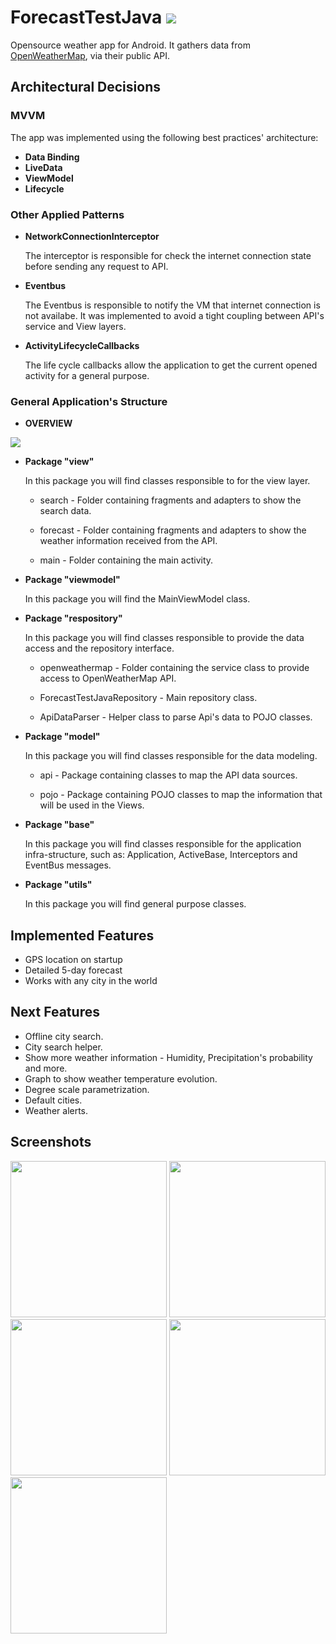 # ForecastTestJava <img src="https://i.imgur.com/bdtycwr.png">
Opensource weather app for Android. It gathers data from [OpenWeatherMap](https://openweathermap.org/), via their public API.


## Architectural Decisions
### MVVM
The app was implemented using the following best practices' architecture:

* __Data Binding__
* __LiveData__
* __ViewModel__
* __Lifecycle__

### Other Applied Patterns

* __NetworkConnectionInterceptor__

    The interceptor is responsible for check the internet connection state before sending any request to API.
  
* __Eventbus__

    The Eventbus is responsible to notify the VM that internet connection is not availabe. It was implemented to avoid a tight coupling between API's service and View layers. 

* __ActivityLifecycleCallbacks__

    The life cycle callbacks allow the application to get the current opened activity for a general purpose. 


### General Application's Structure

* __OVERVIEW__

[<img src="https://i.imgur.com/mrLV3RJ.png" >](https://i.imgur.com/mrLV3RJ.png)


* __Package "view"__

    In this package you will find classes responsible to for the view layer.
    
    - search - Folder containing fragments and adapters to show the search data.
    
    - forecast - Folder containing fragments and adapters to show the weather information received from the API.
    
    - main - Folder containing the main activity.
    
* __Package "viewmodel"__

    In this package you will find the MainViewModel class.

* __Package "respository"__

    In this package you will find classes responsible to provide the data access and the repository interface.

    - openweathermap - Folder containing the service class to provide access to OpenWeatherMap API. 
    
    - ForecastTestJavaRepository - Main repository class.
    
    - ApiDataParser - Helper class to parse Api's data to POJO classes. 

* __Package "model"__

    In this package you will find classes responsible for the data modeling.
    
    - api -  Package containing classes to map the API data sources.
    
    - pojo - Package containing POJO classes to map the information that will be used in the Views. 

* __Package "base"__
    
    In this package you will find classes responsible for the application infra-structure, such as: Application, ActiveBase, Interceptors and EventBus messages.

* __Package "utils"__

    In this package you will find general purpose classes.

## Implemented Features
* GPS location on startup
* Detailed 5-day forecast
* Works with any city in the world

## Next Features
* Offline city search.
* City search helper.
* Show more weather information - Humidity, Precipitation's probability and more.
* Graph to show weather temperature evolution.
* Degree scale parametrization.
* Default cities.
* Weather alerts.


## Screenshots

[<img src="https://i.imgur.com/0EZUsaW.png" width=250>](https://i.imgur.com/0EZUsaW.png)
[<img src="https://i.imgur.com/YYZ6qrF.png" width=250>](https://i.imgur.com/YYZ6qrF.png)
[<img src="https://i.imgur.com/I3e3rDl.png" width=250>](https://i.imgur.com/I3e3rDl.png)
[<img src="https://i.imgur.com/fpCLfh0.jpg" width=250>](https://i.imgur.com/fpCLfh0.jpg)
[<img src="https://i.imgur.com/mD7pSU5.jpg" width=250>](https://i.imgur.com/mD7pSU5.jpg)



